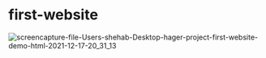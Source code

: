 # first-website
![screencapture-file-Users-shehab-Desktop-hager-project-first-website-demo-html-2021-12-17-20_31_13](https://user-images.githubusercontent.com/72953453/146591549-076eb4ae-7e02-4d48-8891-fc0973e4f24c.png)

